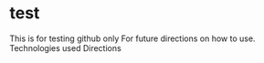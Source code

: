 # test
This is for testing github only
For future directions on how to use.
Technologies used
Directions